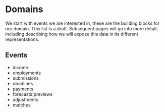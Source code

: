# Domains

We start with events we are interested in, these are the building blocks for our domain.
This list is a draft.
Subsequent pages will go into more detail, including describing how we will expose this data in its different representations.

## Events

* income
* employments
* submissions
* deadlines
* payments
* forecasts|previews
* adjustments
* matches
